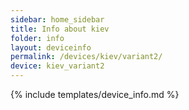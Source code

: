 ```yaml
---
sidebar: home_sidebar
title: Info about kiev
folder: info
layout: deviceinfo
permalink: /devices/kiev/variant2/
device: kiev_variant2
---
```

{% include templates/device_info.md %}
